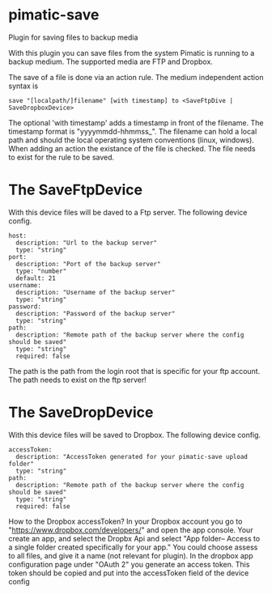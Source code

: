 # pimatic-save
Plugin for saving files to backup media

With this plugin you can save files from the system Pimatic is running to a backup medium. The supported media are FTP and Dropbox.

The save of a file is done via an action rule. The medium independent action syntax is
```
save "[localpath/]filename" [with timestamp] to <SaveFtpDive | SaveDropboxDevice>
```

The optional 'with timestamp' adds a timestamp in front of the filename.
The timestamp format is "yyyymmdd-hhmmss_".
The filename can hold a local path and should the local operating system conventions (linux, windows). When adding an action the existance of the file is checked. The file needs to exist for the rule to be saved.

# The SaveFtpDevice

With this device files will be daved to a Ftp server.
The following device config.

```
host:
  description: "Url to the backup server"
  type: "string"
port:
  description: "Port of the backup server"
  type: "number"
  default: 21
username:
  description: "Username of the backup server"
  type: "string"
password:
  description: "Password of the backup server"
  type: "string"
path:
  description: "Remote path of the backup server where the config should be saved"
  type: "string"
  required: false
```

The path is the path from the login root that is specific for your ftp account. The path needs to exist on the ftp server!

# The SaveDropDevice

With this device files will be saved to Dropbox.
The following device config.

```
accessToken:
  description: "AccessToken generated for your pimatic-save upload folder"
  type: "string"
path:
  description: "Remote path of the backup server where the config should be saved"
  type: "string"
  required: false
```

How to the Dropbox accessToken?
In your Dropbox account you go to "https://www.dropbox.com/developers/" and open the app console. Your create an app, and select the Dropbx Api and select "App folder– Access to a single folder created specifically for your app." You could choose assess to all files, and give it a name (not relevant for plugin).
In the dropbox app configuration page under "OAuth 2" you generate an access token. This token should be copied and put into the accessToken field of the device config
